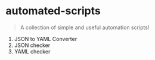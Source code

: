 # automated-scripts

> A collection of simple and useful automation scripts!

1. JSON to YAML Converter
2. JSON checker
3. YAML checker
